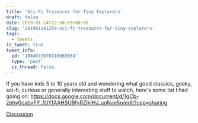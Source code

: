 ```yaml
---
title: 'Sci-Fi Treasures for Tiny Explorers'
draft: false
date: 2019-01-14T12:50:03+00:00
slug: '201901141250-sci-fi-treasures-for-tiny-explorers'
tags:
  - tweets
is_tweet: true
tweet_info:
  id: '1084673976910065664'
  type: 'post'
  is_thread: False
---
```




If you have kids 5 to 10 years old and wondering what good classics, geeky, sci-fi, curious or generally interesting stuff to watch, here's some list I had going on:
<https://docs.google.com/document/d/1gCb-zbhv0cabvFY_fUYfAAHSU9fyRZlkIHJ_uoNae5o/edit?usp=sharing>

[Discussion](https://x.com/sytelus/status/1084673976910065664)

